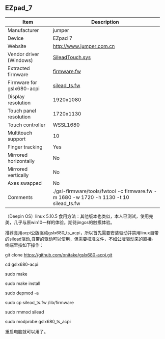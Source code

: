 EZpad_7
---------------------------------------------

| Item                      | Description |
|---------------------------|-------------|
| Manufacturer              | jumper |
| Device                    | EZpad 7|
| Website                   | http://www.jumper.com.cn
| Vendor driver (Windows)   | [SileadTouch.sys](SileadTouch.sys) |
| Extracted firmware        | [firmware.fw](firmware.fw) |
| Firmware for gslx680-acpi | [silead_ts.fw](silead_ts.fw) |
| Display resolution        | 1920x1080 |
| Touch panel resolution    | 1720x1130 |
| Touch controller          | WSSL1680 |
| Multitouch support        | 10 |
| Finger tracking           | Yes |
| Mirrored horizontally     | No |
| Mirrored vertically       | No |
| Axes swapped              | No |
| Comments                  | ./gsl-firmware/tools/fwtool -c firmware.fw -m 1680 -w 1720 -h 1130 -t 10 silead_ts.fw |


（Deepin OS）linux 5.10.5 食用方法：其他版本也类似，本人已测试，使用完美，几乎与原win10一样的体验。期待jingos的触摸体验。

推荐食用acpi公版驱动gslx680_ts_acpi，所以首先需要安装驱动并禁用linux自带的silead驱动,自带的驱动可以使用，但需要校准文件，不如公版驱动来的直接。终端里按如下操作：

git clone https://github.com/onitake/gslx680-acpi.git

cd gslx680-acpi

sudo make

sudo make install

sudo depmod -a

sudo cp silead_ts.fw /lib/firmware 

sudo rmmod silead 

sudo modprobe gslx680_ts_acpi

重启电脑就可以用了。
